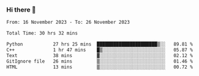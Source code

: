 ### Hi there 👋

<!--
**floyiac/floyiac** is a ✨ _special_ ✨ repository because its `README.md` (this file) appears on your GitHub profile.

Here are some ideas to get you started:

- 🔭 I’m currently working on ...
- 🌱 I’m currently learning ...
- 👯 I’m looking to collaborate on ...
- 🤔 I’m looking for help with ...
- 💬 Ask me about ...
- 📫 How to reach me: ...
- 😄 Pronouns: ...
- ⚡ Fun fact: ...
-->

<!--START_SECTION:waka-->

```txt
From: 16 November 2023 - To: 26 November 2023

Total Time: 30 hrs 32 mins

Python           27 hrs 25 mins  ██████████████████████▒░░   89.81 %
C++              1 hr 47 mins    █▒░░░░░░░░░░░░░░░░░░░░░░░   05.87 %
Text             38 mins         ▓░░░░░░░░░░░░░░░░░░░░░░░░   02.12 %
GitIgnore file   26 mins         ▒░░░░░░░░░░░░░░░░░░░░░░░░   01.46 %
HTML             13 mins         ▒░░░░░░░░░░░░░░░░░░░░░░░░   00.72 %
```

<!--END_SECTION:waka-->
